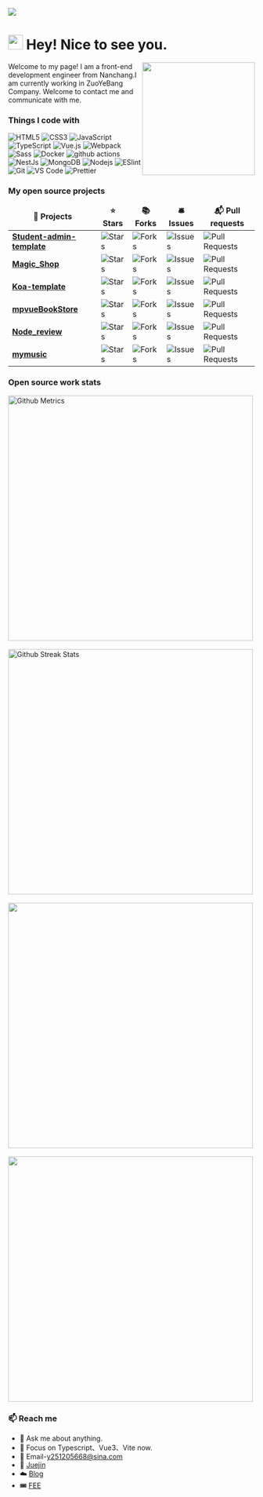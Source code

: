 
![](https://github.com/halfrost/halfrost/blob/master/icons/header_.png)
<h1><img src="https://emojis.slackmojis.com/emojis/images/1531849430/4246/blob-sunglasses.gif?1531849430" width="30"/> Hey! Nice to see you.</h1>
<img align='right' src="https://media.giphy.com/media/M9gbBd9nbDrOTu1Mqx/giphy.gif" width="230">
<p>Welcome to my page! I am a front-end development engineer from Nanchang.I am currently working in ZuoYeBang Company. Welcome to contact me and communicate with me.</p>

<h3>Things I code with</h3>

![HTML5](https://img.shields.io/badge/-HTML5-%23E44D27?style=for-the-badge&logo=html5&logoColor=ffffff)
![CSS3](https://img.shields.io/badge/-CSS3-%231572B6?style=for-the-badge&logo=css3)
![JavaScript](https://img.shields.io/badge/-JavaScript-%23F7DF1C?style=for-the-badge&logo=javascript&logoColor=000000&labelColor=%23F7DF1C&color=%23FFCE5A)
![TypeScript](https://img.shields.io/badge/-TypeScript-007ACC?style=for-the-badge&logo=typescript&logoColor=white)
![Vue.js](https://img.shields.io/badge/-Vue.js-%232c3e50?style=for-the-badge&logo=Vue.js)
![Webpack](https://img.shields.io/badge/-Webpack-%232C3A42?style=for-the-badge&logo=webpack)
<img alt="Sass" src="https://img.shields.io/badge/-Sass-CC6699?style=for-the-badge&logo=sass&logoColor=white" />
<img alt="Docker" src="https://img.shields.io/badge/-Docker-46a2f1?style=for-the-badge&logo=docker&logoColor=white" />
<img alt="github actions" src="https://img.shields.io/badge/-Github_Actions-2088FF?style=for-the-badge&logo=github-actions&logoColor=white" />
<img alt="NestJs" src="https://img.shields.io/badge/-NestJs-ea2845?style=for-the-badge&logo=nestjs&logoColor=white" />
<img alt="MongoDB" src="https://img.shields.io/badge/-MongoDB-13aa52?style=for-the-badge&logo=mongodb&logoColor=white" />
<img alt="Nodejs" src="https://img.shields.io/badge/-Nodejs-43853d?style=for-the-badge&logo=Node.js&logoColor=white" />
![ESlint](https://img.shields.io/badge/-ESLint-%234B32C3?style=for-the-badge&logo=eslint)
![Git](https://img.shields.io/badge/-Git-%23F05032?style=for-the-badge&logo=git&logoColor=%23ffffff)
![VS Code](https://img.shields.io/badge/-VSCode-%23007ACC?style=for-the-badge&logo=visual-studio-code)
![Prettier](https://img.shields.io/badge/-Prettier-%23142027?style=for-the-badge&logo=prettier)



<h3>My open source projects</h3>

<table>
  <thead align="center">
    <tr border: none;>
      <td><b>🎁 Projects</b></td>
      <td><b>⭐ Stars</b></td>
      <td><b>📚 Forks</b></td>
      <td><b>🛎 Issues</b></td>
      <td><b>📬 Pull requests</b></td>
    </tr>
  </thead>
  <tbody>
    <tr>
      <td><a href="https://github.com/251205668/student-admin-template"><b>Student-admin-template</b></a></td>
      <td><img alt="Stars" src="https://img.shields.io/github/stars/251205668/student-admin-template?style=flat-square&labelColor=343b41"/></td>
      <td><img alt="Forks" src="https://img.shields.io/github/forks/251205668/student-admin-template?style=flat-square&labelColor=343b41"/></td>
      <td><img alt="Issues" src="https://img.shields.io/github/issues/251205668/student-admin-template?style=flat-square&labelColor=343b41"/></td>
      <td><img alt="Pull Requests" src="https://img.shields.io/github/issues-pr/251205668/student-admin-template?style=flat-square&labelColor=343b41"/></td>
    </tr>
    <tr>
      <td><a href="https://github.com/251205668/Magic_Shop"><b>Magic_Shop</b></a></td>
      <td><img alt="Stars" src="https://img.shields.io/github/stars/251205668/Magic_Shop?style=flat-square&labelColor=343b41"/></td>
      <td><img alt="Forks" src="https://img.shields.io/github/forks/251205668/Magic_Shop?style=flat-square&labelColor=343b41"/></td>
      <td><img alt="Issues" src="https://img.shields.io/github/issues/251205668/Magic_Shop?style=flat-square&labelColor=343b41"/></td>
      <td><img alt="Pull Requests" src="https://img.shields.io/github/issues-pr/251205668/Magic_Shop?style=flat-square&labelColor=343b41"/></td>
    </tr>
    <tr>
      <td><a href="https://github.com/251205668/koa-template"><b>Koa-template</b></a></td>
      <td><img alt="Stars" src="https://img.shields.io/github/stars/251205668/koa-template?style=flat-square&labelColor=343b41"/></td>
      <td><img alt="Forks" src="https://img.shields.io/github/forks/251205668/koa-template?style=flat-square&labelColor=343b41"/></td>
      <td><img alt="Issues" src="https://img.shields.io/github/issues/251205668/koa-template?style=flat-square&labelColor=343b41"/></td>
      <td><img alt="Pull Requests" src="https://img.shields.io/github/issues-pr/251205668/koa-template?style=flat-square&labelColor=343b41"/></td>
    </tr>
      <tr>
      <td><a href="https://github.com/251205668/mpvueBookStore"><b>mpvueBookStore</b></a></td>
      <td><img alt="Stars" src="https://img.shields.io/github/stars/251205668/mpvueBookStore?style=flat-square&labelColor=343b41"/></td>
      <td><img alt="Forks" src="https://img.shields.io/github/forks/251205668/mpvueBookStore?style=flat-square&labelColor=343b41"/></td>
      <td><img alt="Issues" src="https://img.shields.io/github/issues/251205668/mpvueBookStore?style=flat-square&labelColor=343b41"/></td>
      <td><img alt="Pull Requests" src="https://img.shields.io/github/issues-pr/251205668/mpvueBookStore?style=flat-square&labelColor=343b41"/></td>
    </tr>
    <tr>
      <td><a href="https://github.com/251205668/Node_review"><b>Node_review</b></a></td>
      <td><img alt="Stars" src="https://img.shields.io/github/stars/251205668/Node_review?style=flat-square&labelColor=343b41"/></td>
      <td><img alt="Forks" src="https://img.shields.io/github/forks/251205668/Node_review?style=flat-square&labelColor=343b41"/></td>
      <td><img alt="Issues" src="https://img.shields.io/github/issues/251205668/Node_review?style=flat-square&labelColor=343b41"/></td>
      <td><img alt="Pull Requests" src="https://img.shields.io/github/issues-pr/251205668/Node_review?style=flat-square&labelColor=343b41"/></td>
    </tr>
    <tr>
      <td><a href="https://github.com/251205668/mymusic"><b>mymusic</b></a></td>
      <td><img alt="Stars" src="https://img.shields.io/github/stars/251205668/mymusic?style=flat-square&labelColor=343b41"/></td>
      <td><img alt="Forks" src="https://img.shields.io/github/forks/251205668/mymusic?style=flat-square&labelColor=343b41"/></td>
      <td><img alt="Issues" src="https://img.shields.io/github/issues/251205668/mymusic?style=flat-square&labelColor=343b41"/></td>
      <td><img alt="Pull Requests" src="https://img.shields.io/github/issues-pr/251205668/mymusic?style=flat-square&labelColor=343b41"/></td>
    </tr>
  </tbody>
</table>

<h3>Open source work stats</h3>

<p align="left">

<img width="500" src="https://metrics.lecoq.io/251205668" alt="Github Metrics">
  
  <br>
  <br>

<img width="500" src="https://github-readme-streak-stats.herokuapp.com/?user=251205668" alt="Github Streak Stats">
<br>
<br>
<img width="500" src="https://github-readme-stats.vercel.app/api?username=251205668&count_private=true&show_icons=true&theme=dracula" />
<br>
<br>
<img width="500"  src="https://github-readme-stats.vercel.app/api/top-langs/?username=251205668&layout=compact&theme=dracula&langs_count=8" />
</p>


<h3>📫 Reach me</h3>

- 💬 Ask me about anything.
- 🎃 Focus on Typescript、Vue3、Vite now.
- 📧 Email-[y251205668@sina.com](y251205668@sina.com)
- 📖 [Juejin](https://juejin.cn/user/1855631359227079)
- ☁️ [Blog](http://blog-251205668.vercel.app/)
- 🎟 [FEE](https://vercel-blogs.vercel.app/)
